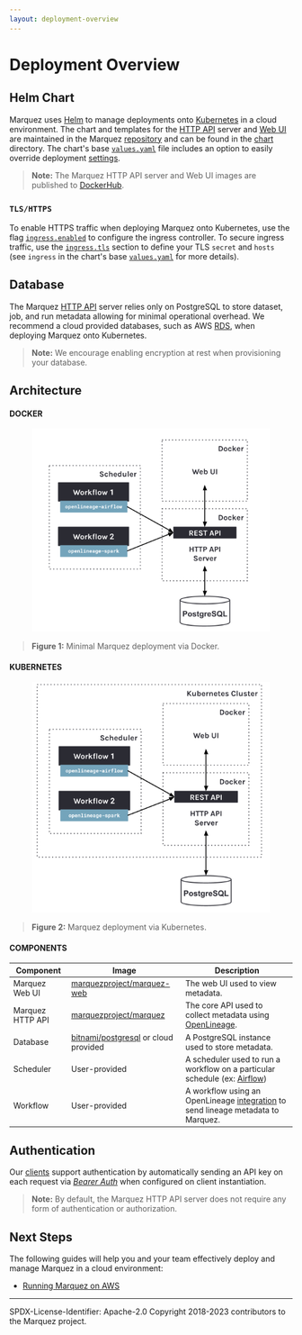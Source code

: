 ```yaml
---
layout: deployment-overview
---
```


# Deployment Overview

## Helm Chart

Marquez uses [Helm](https://helm.sh) to manage deployments onto [Kubernetes](https://kubernetes.io) in a cloud environment. The chart and templates for the [HTTP API](https://github.com/MarquezProject/marquez/tree/main/api) server and [Web UI](https://github.com/MarquezProject/marquez/tree/main/web) are maintained in the Marquez [repository](https://github.com/MarquezProject/marquez) and can be found in the [chart](https://github.com/MarquezProject/marquez/tree/main/chart) directory. The chart's base [`values.yaml`](https://github.com/MarquezProject/marquez/blob/main/chart/values.yaml#L183) file includes an option to easily override deployment [settings](https://github.com/MarquezProject/marquez/tree/main/chart#configuration).

> **Note:** The Marquez HTTP API server and Web UI images are published to [DockerHub](https://hub.docker.com/r/marquezproject/marquez).

### `TLS/HTTPS`

To enable HTTPS traffic when deploying Marquez onto Kubernetes, use the flag [`ingress.enabled`](https://github.com/MarquezProject/marquez/tree/main/chart#ingress-parameters) to configure the ingress controller. To secure ingress traffic, use the [`ingress.tls`](https://github.com/MarquezProject/marquez/tree/main/chart#ingress-parameters) section to define your TLS `secret` and `hosts` (see `ingress` in the chart's base [`values.yaml`](https://github.com/MarquezProject/marquez/blob/main/chart/values.yaml#L183) for more details).

## Database

The Marquez [HTTP API](https://marquezproject.github.io/marquez/openapi.html) server relies only on PostgreSQL to store dataset, job, and run metadata allowing for minimal operational overhead. We recommend a cloud provided databases, such as AWS [RDS](https://aws.amazon.com/rds/postgresql), when deploying Marquez onto Kubernetes.

> **Note:** We encourage enabling encryption at rest when provisioning your database.

## Architecture

#### DOCKER

<figure align="center">
  <img src="./assets/images/marquez-deployment-architecture-docker.png">
</figure>

> **Figure 1:** Minimal Marquez deployment via Docker.

#### KUBERNETES

<figure align="center">
  <img src="./assets/images/marquez-deployment-architecture-k8s.png">
</figure>

> **Figure 2:** Marquez deployment via Kubernetes.

#### COMPONENTS

| Component        | Image                                                                               | Description                                                                                                            |
|------------------|-------------------------------------------------------------------------------------|------------------------------------------------------------------------------------------------------------------------|
| Marquez Web UI   | [marquezproject/marquez-web](https://hub.docker.com/r/marquezproject/marquez-web)   | The web UI used to view metadata.                                                                                      |
| Marquez HTTP API | [marquezproject/marquez](https://hub.docker.com/r/marquezproject/marquez)           | The core API used to collect metadata using [OpenLineage](https://openlineage.io).                                     |
| Database         | [bitnami/postgresql](https://hub.docker.com/r/bitnami/postgresql) or cloud provided | A PostgreSQL instance used to store metadata.                                                                          |
| Scheduler        | User-provided                                                                       | A scheduler used to run a workflow on a particular schedule (ex: [Airflow](https://airflow.apache.org))                |
| Workflow         | User-provided                                                                       | A workflow using an OpenLineage [integration](https://openlineage.io/integration) to send lineage metadata to Marquez. |

## Authentication

Our [clients](https://github.com/MarquezProject/marquez/tree/main/clients) support authentication by automatically sending an API key on each request via [_Bearer Auth_](https://datatracker.ietf.org/doc/html/rfc6750) when configured on client instantiation.

> **Note:**  By default, the Marquez HTTP API server does not require any form of authentication or authorization.

## Next Steps

The following guides will help you and your team effectively deploy and manage Marquez in a cloud environment:

* [Running Marquez on AWS](running-on-aws.html)

----
SPDX-License-Identifier: Apache-2.0 
Copyright 2018-2023 contributors to the Marquez project.